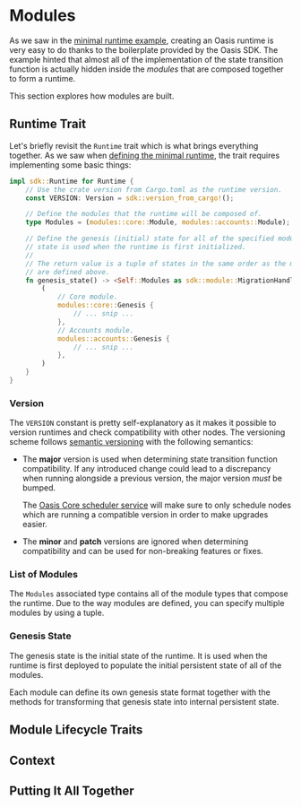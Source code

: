 # Modules

As we saw in the [minimal runtime example], creating an Oasis runtime is very
easy to do thanks to the boilerplate provided by the Oasis SDK. The example
hinted that almost all of the implementation of the state transition function
is actually hidden inside the _modules_ that are composed together to form a
runtime.

This section explores how modules are built.

[minimal runtime example]: minimal-runtime.md

## Runtime Trait

Let's briefly revisit the `Runtime` trait which is what brings everything
together. As we saw when [defining the minimal runtime], the trait requires
implementing some basic things:

```rust
impl sdk::Runtime for Runtime {
    // Use the crate version from Cargo.toml as the runtime version.
    const VERSION: Version = sdk::version_from_cargo!();

    // Define the modules that the runtime will be composed of.
    type Modules = (modules::core::Module, modules::accounts::Module);

    // Define the genesis (initial) state for all of the specified modules. This
    // state is used when the runtime is first initialized.
    //
    // The return value is a tuple of states in the same order as the modules
    // are defined above.
    fn genesis_state() -> <Self::Modules as sdk::module::MigrationHandler>::Genesis {
        (
            // Core module.
            modules::core::Genesis {
                // ... snip ...
            },
            // Accounts module.
            modules::accounts::Genesis {
                // ... snip ...
            },
        )
    }
}
```

[defining the minimal runtime]: minimal-runtime.md#runtime-definition

### Version

The `VERSION` constant is pretty self-explanatory as it makes it possible to
version runtimes and check compatibility with other nodes. The versioning scheme
follows [semantic versioning] with the following semantics:

* The **major** version is used when determining state transition function
  compatibility. If any introduced change could lead to a discrepancy when
  running alongside a previous version, the major version _must_ be bumped.

  The [Oasis Core scheduler service] will make sure to only schedule nodes which
  are running a compatible version in order to make upgrades easier.

* The **minor** and **patch** versions are ignored when determining
  compatibility and can be used for non-breaking features or fixes.

<!-- markdownlint-disable line-length -->
[semantic versioning]: https://semver.org/
[Oasis Core scheduler service]: https://docs.oasis.dev/oasis-core/high-level-components/index/services/scheduler
<!-- markdownlint-enable line-length -->

### List of Modules

The `Modules` associated type contains all of the module types that compose the
runtime. Due to the way modules are defined, you can specify multiple modules
by using a tuple.

### Genesis State

The genesis state is the initial state of the runtime. It is used when the
runtime is first deployed to populate the initial persistent state of all of the
modules.

Each module can define its own genesis state format together with the methods
for transforming that genesis state into internal persistent state.

## Module Lifecycle Traits

## Context

## Putting It All Together

